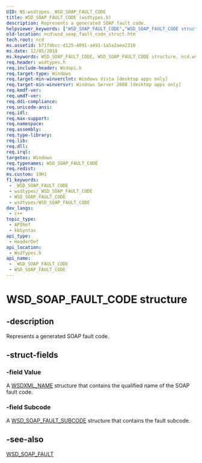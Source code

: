 ```yaml
---
UID: NS:wsdtypes._WSD_SOAP_FAULT_CODE
title: WSD_SOAP_FAULT_CODE (wsdtypes.h)
description: Represents a generated SOAP fault code.
helpviewer_keywords: ["WSD_SOAP_FAULT_CODE","WSD_SOAP_FAULT_CODE structure","ncd.wsd_soap_fault_code_struct","wsdtypes/WSD_SOAP_FAULT_CODE"]
old-location: ncd\wsd_soap_fault_code_struct.htm
tech.root: ncd
ms.assetid: b71f4bcc-d125-4091-a491-1a5a2aea2310
ms.date: 12/05/2018
ms.keywords: WSD_SOAP_FAULT_CODE, WSD_SOAP_FAULT_CODE structure, ncd.wsd_soap_fault_code_struct, wsdtypes/WSD_SOAP_FAULT_CODE
req.header: wsdtypes.h
req.include-header: Wsdapi.h
req.target-type: Windows
req.target-min-winverclnt: Windows Vista [desktop apps only]
req.target-min-winversvr: Windows Server 2008 [desktop apps only]
req.kmdf-ver: 
req.umdf-ver: 
req.ddi-compliance: 
req.unicode-ansi: 
req.idl: 
req.max-support: 
req.namespace: 
req.assembly: 
req.type-library: 
req.lib: 
req.dll: 
req.irql: 
targetos: Windows
req.typenames: WSD_SOAP_FAULT_CODE
req.redist: 
ms.custom: 19H1
f1_keywords:
 - _WSD_SOAP_FAULT_CODE
 - wsdtypes/_WSD_SOAP_FAULT_CODE
 - WSD_SOAP_FAULT_CODE
 - wsdtypes/WSD_SOAP_FAULT_CODE
dev_langs:
 - c++
topic_type:
 - APIRef
 - kbSyntax
api_type:
 - HeaderDef
api_location:
 - WsdTypes.h
api_name:
 - _WSD_SOAP_FAULT_CODE
 - WSD_SOAP_FAULT_CODE
---
```


# WSD_SOAP_FAULT_CODE structure


## -description

Represents a generated SOAP fault code.

## -struct-fields

### -field Value

A <a href="/windows/desktop/api/wsdxmldom/ns-wsdxmldom-wsdxml_name">WSDXML_NAME</a> structure that contains the  qualified name of the SOAP fault code.

### -field Subcode

A <a href="/windows/desktop/api/wsdtypes/ns-wsdtypes-wsd_soap_fault_subcode">WSD_SOAP_FAULT_SUBCODE</a> structure that contains the fault subcode.

## -see-also

<a href="/windows/desktop/api/wsdtypes/ns-wsdtypes-wsd_soap_fault">WSD_SOAP_FAULT</a>

